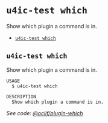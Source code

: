# `u4ic-test which`

Show which plugin a command is in.

-   [`u4ic-test which`](#u4ic-test-which)

## `u4ic-test which`

Show which plugin a command is in.

```
USAGE
  $ u4ic-test which

DESCRIPTION
  Show which plugin a command is in.
```

_See code: [@oclif/plugin-which](https://github.com/oclif/plugin-which/blob/v2.1.0/src/commands/which.ts)_
